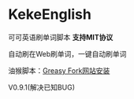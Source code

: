 # KekeEnglish
可可英语刷单词脚本
**支持MIT协议**

自动刷在Web刷单词，一键自动刷单词

油猴脚本：[Greasy Fork网站安装](https://greasyfork.org/zh-CN/scripts/496115-%E5%8F%AF%E5%8F%AF%E8%8B%B1%E8%AF%AD%E5%8D%95%E8%AF%8D%E5%8A%A9%E6%89%8B)

V0.9.1(解决已知BUG)
